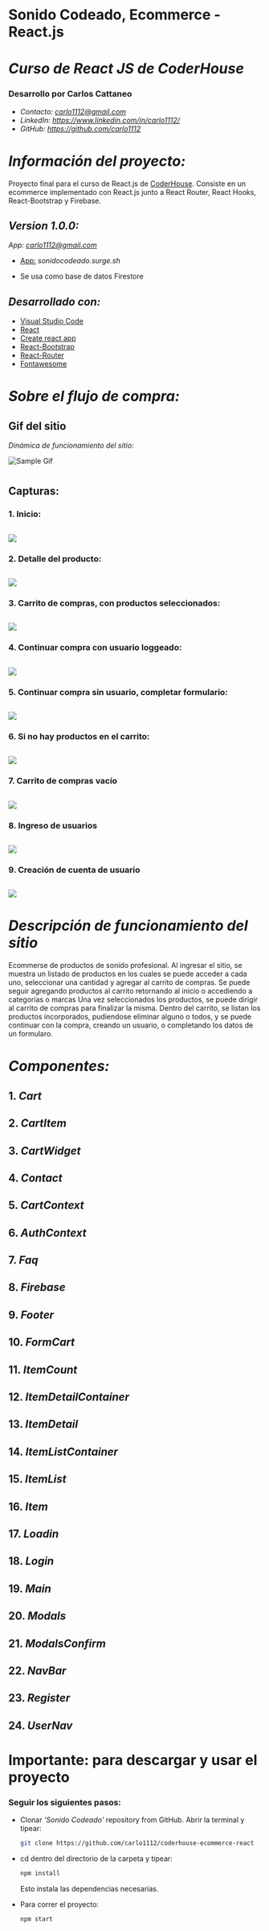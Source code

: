 # **Sonido Codeado, Ecommerce - React.js**
# *Curso de React JS de CoderHouse*
### **Desarrollo por Carlos Cattaneo**
- *Contacto: carlo1112@gmail.com*
- *LinkedIn: https://www.linkedin.com/in/carlo1112/*
- *GitHub: https://github.com/carlo1112*

# *Información del proyecto:*

Proyecto final para el curso de React.js de [CoderHouse](https://www.coderhouse.com).
Consiste en un ecommerce implementado con React.js junto a React Router, React Hooks, React-Bootstrap y Firebase.

## *Version 1.0.0:*
*App: carlo1112@gmail.com*
- [App:](https://sonidocodeado.surge.sh/) *sonidocodeado.surge.sh*

- Se usa como base de datos Firestore
## *Desarrollado con:*

- [Visual Studio Code](https://code.visualstudio.com/)
- [React](https://reactjs.org/)
- [Create react app](https://create-react-app.dev/)
- [React-Bootstrap](https://react-bootstrap.github.io/)
- [React-Router](https://v5.reactrouter.com/web/)
- [Fontawesome](https://fontawesome.com/)

# *Sobre el flujo de compra:*

## Gif del sitio

_Dinámica de funcionamiento del sitio:_

<!-- -[![Gif]](./src/components/Assets/SonidoCodeado-Funcionamiento.gif) -->

![Sample Gif](./src/components/Assets/SonidoCodeado-Funcionamiento.gif)

<!-- +<img src="./src/components/Assets/SonidoCodeado-Funcionamiento.gif?raw=true" width="200px"> -->

#

## **Capturas:**

### 1. Inicio:
## ![](https://res.cloudinary.com/carlo1112/image/upload/v1639679459/sonidocodeado-paginaejemplo/01_lzkgwr.png)

### 2. Detalle del producto:

## ![](https://res.cloudinary.com/carlo1112/image/upload/v1639679459/sonidocodeado-paginaejemplo/02_ebdyy1.png)

### 3. Carrito de compras, con productos seleccionados:

## ![](https://res.cloudinary.com/carlo1112/image/upload/v1639679473/sonidocodeado-paginaejemplo/03_tvkf1c.png)

### 4. Continuar compra con usuario loggeado:

## ![](https://res.cloudinary.com/carlo1112/image/upload/v1639679448/sonidocodeado-paginaejemplo/04_sb1bbu.png)

### 5. Continuar compra sin usuario, completar formulario:

## ![](https://res.cloudinary.com/carlo1112/image/upload/v1639679447/sonidocodeado-paginaejemplo/05_n9sj4l.png)

### 6. Si no hay productos en el carrito:

## ![](https://res.cloudinary.com/carlo1112/image/upload/v1639679449/sonidocodeado-paginaejemplo/06_nsrxoe.png)

### 7. Carrito de compras vacío

## ![](https://res.cloudinary.com/carlo1112/image/upload/v1639679453/sonidocodeado-paginaejemplo/07_ll97i6.png)

### 8. Ingreso de usuarios

## ![](https://res.cloudinary.com/carlo1112/image/upload/v1639679454/sonidocodeado-paginaejemplo/08_gg8dvm.png)

### 9. Creación de cuenta de usuario

## ![](https://res.cloudinary.com/carlo1112/image/upload/v1639679463/sonidocodeado-paginaejemplo/09_a6fgvz.png)


# *Descripción de funcionamiento del sitio*

Ecommerse de productos de sonido profesional.
Al ingresar el sitio, se muestra un listado de productos en los cuales se puede acceder a cada uno, seleccionar una cantidad y agregar al carrito de compras. Se puede seguir agregando productos al carrito retornando al inicio o accediendo a categorias o marcas
Una vez seleccionados los productos, se puede dirigir al carrito de compras para finalizar la misma. 
Dentro del carrito, se listan los productos incorporados, pudiendose eliminar alguno o todos, y se puede continuar con la compra, creando un usuario, o completando los datos de un formularo. 

# *Componentes:*

## 1. *Cart*
## 2. *CartItem*
## 3. *CartWidget*
## 4. *Contact*
## 5. *CartContext*
## 6. *AuthContext*
## 7. *Faq*
## 8. *Firebase*
## 9. *Footer*
## 10. *FormCart*
## 11. *ItemCount*
## 12. *ItemDetailContainer*
## 13. *ItemDetail*
## 14. *ItemListContainer*
## 15. *ItemList*
## 16. *Item*
## 17. *Loadin*
## 18. *Login*
## 19. *Main*
## 20. *Modals*
## 21. *ModalsConfirm*
## 22. *NavBar*
## 23. *Register*
## 24. *UserNav*
#

# Importante: para descargar y usar el proyecto

### Seguir los siguientes pasos:

- Clonar _'Sonido Codeado'_ repository from GitHub. Abrir la terminal y tipear:

  ```bash
  git clone https://github.com/carlo1112/coderhouse-ecommerce-react
  ```
- cd dentro del directorio de la carpeta y tipear:

  ```bash
  npm install
  ```
  Esto instala las dependencias necesarias.

- Para correr el proyecto:

  ```bash
  npm start
  ```